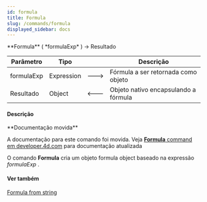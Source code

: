 ```yaml
---
id: formula
title: Formula
slug: /commands/formula
displayed_sidebar: docs
---
```


<!--REF #_command_.Formula.Syntax-->**Formula** ( *formulaExp* ) -> Resultado<!-- END REF-->
<!--REF #_command_.Formula.Params-->
| Parâmetro | Tipo |  | Descrição |
| --- | --- | --- | --- |
| formulaExp | Expression | &#x1F852; | Fórmula a ser retornada como objeto |
| Resultado | Object | &#x1F850; | Objeto nativo encapsulando a fórmula |

<!-- END REF-->

#### Descrição 

<!--REF #_command_.Formula.Summary-->**Documentação movida**

A documentação para este comando foi movida.<!-- END REF--> Veja [**Formula** command em developer.4d.com](https://developer.4d.com/docs/API/FunctionClass#formula) para documentação atualizada

O comando **Formula** cria um objeto formula object baseado na expressão *formulaExp* . 

#### Ver também 

  
  
  
[Formula from string](formula-from-string.md)  